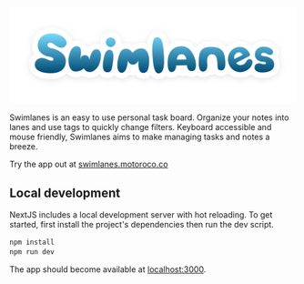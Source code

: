 ![Swimlanes](public/swimlanes.png?raw=true "Swimlanes")

Swimlanes is an easy to use personal task board. Organize your notes into lanes and use tags to quickly change filters. Keyboard accessible and mouse friendly, Swimlanes aims to make managing tasks and notes a breeze.

Try the app out at [swimlanes.motoroco.co](https://swimlanes.motoroco.co)

## Local development

NextJS includes a local development server with hot reloading. To get started, first install the project's dependencies then run the dev script.

```bash
npm install
npm run dev
```

The app should become available at [localhost:3000](http://localhost:3000/).
